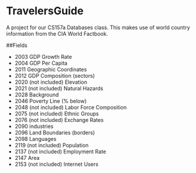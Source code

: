 # TravelersGuide
A project for our CS157a Databases class.
This makes use of world country information from the CIA World Factbook.

##Fields
- 2003 GDP Growth Rate
- 2004 GDP Per Capita
- 2011 Geographic Coordinates
- 2012 GDP Composition (sectors)
- 2020 (not included) Elevation
- 2021 (not included) Natural Hazards
- 2028 Background
- 2046 Poverty Line (% below)
- 2048 (not included) Labor Force Composition
- 2075 (not included) Ethnic Groups
- 2076 (not included) Exchange Rates
- 2090 industries
- 2096 Land Boundaries (borders)
- 2098 Languages
- 2119 (not included) Population
- 2137 (not included) Employment Rate
- 2147 Area
- 2153 (not included) Internet Users

